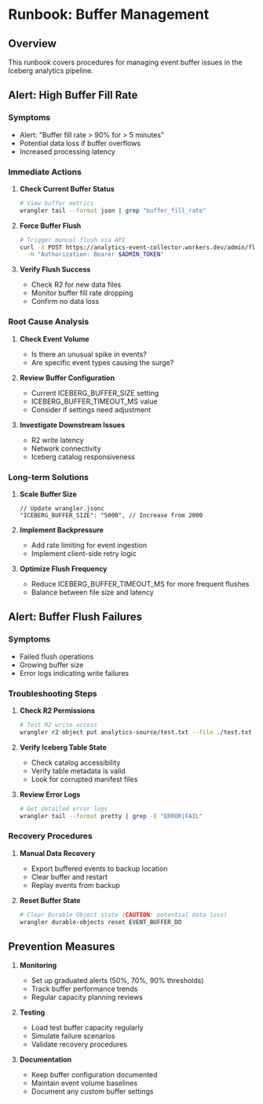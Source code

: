 # Runbook: Buffer Management

## Overview
This runbook covers procedures for managing event buffer issues in the Iceberg analytics pipeline.

## Alert: High Buffer Fill Rate

### Symptoms
- Alert: "Buffer fill rate > 90% for > 5 minutes"
- Potential data loss if buffer overflows
- Increased processing latency

### Immediate Actions

1. **Check Current Buffer Status**
   ```bash
   # View buffer metrics
   wrangler tail --format json | grep "buffer_fill_rate"
   ```

2. **Force Buffer Flush**
   ```bash
   # Trigger manual flush via API
   curl -X POST https://analytics-event-collector.workers.dev/admin/flush \
     -H "Authorization: Bearer $ADMIN_TOKEN"
   ```

3. **Verify Flush Success**
   - Check R2 for new data files
   - Monitor buffer fill rate dropping
   - Confirm no data loss

### Root Cause Analysis

1. **Check Event Volume**
   - Is there an unusual spike in events?
   - Are specific event types causing the surge?

2. **Review Buffer Configuration**
   - Current ICEBERG_BUFFER_SIZE setting
   - ICEBERG_BUFFER_TIMEOUT_MS value
   - Consider if settings need adjustment

3. **Investigate Downstream Issues**
   - R2 write latency
   - Network connectivity
   - Iceberg catalog responsiveness

### Long-term Solutions

1. **Scale Buffer Size**
   ```jsonc
   // Update wrangler.jsonc
   "ICEBERG_BUFFER_SIZE": "5000", // Increase from 2000
   ```

2. **Implement Backpressure**
   - Add rate limiting for event ingestion
   - Implement client-side retry logic

3. **Optimize Flush Frequency**
   - Reduce ICEBERG_BUFFER_TIMEOUT_MS for more frequent flushes
   - Balance between file size and latency

## Alert: Buffer Flush Failures

### Symptoms
- Failed flush operations
- Growing buffer size
- Error logs indicating write failures

### Troubleshooting Steps

1. **Check R2 Permissions**
   ```bash
   # Test R2 write access
   wrangler r2 object put analytics-source/test.txt --file ./test.txt
   ```

2. **Verify Iceberg Table State**
   - Check catalog accessibility
   - Verify table metadata is valid
   - Look for corrupted manifest files

3. **Review Error Logs**
   ```bash
   # Get detailed error logs
   wrangler tail --format pretty | grep -E "ERROR|FAIL"
   ```

### Recovery Procedures

1. **Manual Data Recovery**
   - Export buffered events to backup location
   - Clear buffer and restart
   - Replay events from backup

2. **Reset Buffer State**
   ```bash
   # Clear Durable Object state (CAUTION: potential data loss)
   wrangler durable-objects reset EVENT_BUFFER_DO
   ```

## Prevention Measures

1. **Monitoring**
   - Set up graduated alerts (50%, 70%, 90% thresholds)
   - Track buffer performance trends
   - Regular capacity planning reviews

2. **Testing**
   - Load test buffer capacity regularly
   - Simulate failure scenarios
   - Validate recovery procedures

3. **Documentation**
   - Keep buffer configuration documented
   - Maintain event volume baselines
   - Document any custom buffer settings